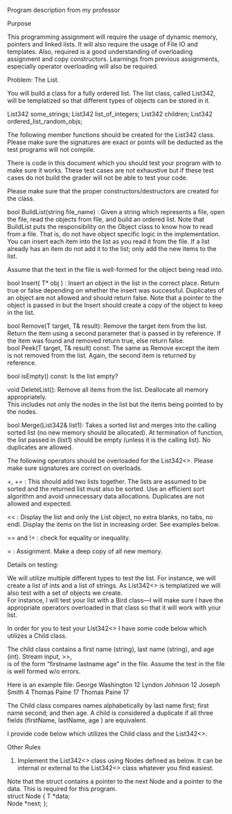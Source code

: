 
Program description from my professor

Purpose 
 
This programming assignment will require the usage of dynamic memory, pointers and linked 
lists.  It will also require the usage of File IO and templates.   Also, required is a good 
understanding of overloading assignment and copy constructors.   Learnings from previous 
assignments, especially operator overloading will also be required. 
 
Problem: The List. 
 
You will build a class for a fully ordered list.  The list class, called List342, will be templatized so 
that different types of objects can be stored in it. 
 
 List342<string> some_strings; 
 List342<int> list_of_integers; 
 List342<Child> children; 
 List342<MyRandomObj> ordered_list_random_objs; 
 
The following member functions should be created for the List342 class.  Please make sure the 
signatures are exact or points will be deducted as the test programs will not compile.   
 
There is code in this document which you should test your program with to make sure it 
works.  These test cases are not exhaustive but if these test cases do not build the grader will 
not be able to test your code. 
 
Please make sure that the proper constructors/destructors are created for the class. 
 
 bool   BuildList(string file_name) : Given a string which represents a file, open the file, 
read the objects from file, and build an ordered list.  Note that BuildList puts the responsibility 
on the Object class to know how to read from a file.  That is, do not have object specific logic in 
the implementation.  You can insert each item into the list as you read it from the file.  If a list 
already has an item do not add it to the list; only add the new items to the list. 
 
 Assume that the text in the file is well-formed for the object being read into. 
  
bool   Insert( T* obj ) :  Insert an object in the list in the correct place.  Return true or 
false depending on whether the insert was successful.   Duplicates of an object are not allowed 
and should return false.  Note that a pointer to the object is passed in but the Insert should 
create a copy of the object to keep in the list. 
 
bool   Remove(T target, T& result):  Remove the target item from the list.  Return the 
item using a second parameter that is passed in by reference.  If the item was found and 
removed return true, else return false.   
bool   Peek(T target, T& result) const:   The same as Remove except the item is not 
removed from the list.  Again, the second item is returned by reference. 
 
bool   isEmpty() const:  Is the list empty? 
 
 void   DeleteList():  Remove all items from the list.  Deallocate all memory appropriately.  
This includes not only the nodes in the list but the items being pointed to by the nodes.  
 
 bool   Merge(List342& list1):  Takes a sorted list and merges into the calling sorted list 
(no new memory should be allocated). At termination of function, the list passed in (list1) 
should be empty (unless it is the calling list).  No duplicates are allowed. 
 
The following operators should be overloaded for the List342<>.  Please make sure signatures 
are correct on overloads. 
 
 +, += :  This should add two lists together.  The lists are assumed to be sorted and the 
returned list must also be sorted.  Use an efficient sort algorithm and avoid unnecessary data 
allocations.  Duplicates are not allowed and expected.  
 
 << :  Display the list and only the List object, no extra blanks, no tabs, no endl.  Display 
the items on the list in increasing order.  See examples below. 
 
 == and != :  check for equality or inequality. 
 
 =  :  Assignment.  Make a deep copy of all new memory.   
 
Details on testing: 
 
We will utilize multiple different types to test the list.  For instance, we will create a list of ints 
and a list of strings.  As List342<> is templatized we will also test with a set of objects we create.  
For instance, I will test your list with a Bird class—I will make sure I have the appropriate 
operators overloaded in that class so that it will work with your list. 
 
In order for you to test your List342<> I have some code below which utilizes a Child class.   
 
The child class contains a first name (string), last name (string), and age (int).   Stream input, >>,  
is of the  form “firstname lastname age” in the file.  Assume the test in the file is well formed 
w/o errors.   
 
Here is an example file: 
 George Washington  12 
 Lyndon Johnson 12 
 Joseph Smith  4 
 Thomas Paine   17 
 Thomas Paine   17 
 
 The Child class compares names alphabetically by last name first; first name second; and 
then age.  A child is considered a duplicate if all three fields (firstName, lastName, age ) are 
equivalent.   
 
 I provide code below which utilizes the Child class and the List342<>. 
 
 
Other Rules  
 
1) Implement the List342<> class using Nodes defined as below.  It can be internal or 
external to the List342<> class whatever you find easiest. 
 
Note that the struct contains a pointer to the next Node and a pointer to the data. This 
is required for this program.  
 struct Node { 
T *data;  
Node *next; 
}; 